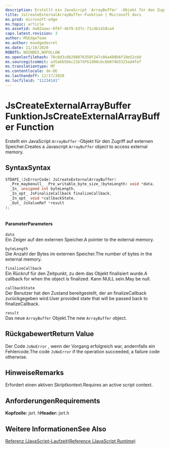 ```yaml
---
description: Erstellt ein JavaScript `ArrayBuffer` -Objekt für den Zugriff auf externen Speicher.
title: JsCreateExternalArrayBuffer-Funktion | Microsoft docs
ms.prod: microsoft-edge
ms.topic: article
ms.assetid: 4a02aaec-0f67-4bf9-b37c-71cdb1410ca4
caps.latest.revision: 3
author: MSEdgeTeam
ms.author: msedgedevrel
ms.date: 11/19/2020
ROBOTS: NOINDEX,NOFOLLOW
ms.openlocfilehash: 78c0d3c8b298876358f247c86a488b6f10e52c6d
ms.sourcegitcommit: a35a6b5bbc21b7df61d08cbc6b074b5325ad4fef
ms.translationtype: MT
ms.contentlocale: de-DE
ms.lasthandoff: 12/17/2020
ms.locfileid: "11234141"
---
```

# <span data-ttu-id="7f0db-103">JsCreateExternalArrayBuffer Funktion</span><span class="sxs-lookup"><span data-stu-id="7f0db-103">JsCreateExternalArrayBuffer Function</span></span>

<span data-ttu-id="7f0db-104">Erstellt ein JavaScript `ArrayBuffer` -Objekt für den Zugriff auf externen Speicher.</span><span class="sxs-lookup"><span data-stu-id="7f0db-104">Creates a Javascript `ArrayBuffer` object to access external memory.</span></span>
  
## <span data-ttu-id="7f0db-105">Syntax</span><span class="sxs-lookup"><span data-stu-id="7f0db-105">Syntax</span></span>  
  
```cpp  
STDAPI_(JsErrorCode) JsCreateExternalArrayBuffer(  
  _Pre_maybenull_ _Pre_writable_byte_size_(byteLength) void *data,  
  _In_ unsigned int byteLength,  
  _In_opt_ JsFinalizeCallback finalizeCallback,  
  _In_opt_ void *callbackState,  
  _Out_ JsValueRef *result  
);  
  
```  
  
#### <span data-ttu-id="7f0db-106">Parameter</span><span class="sxs-lookup"><span data-stu-id="7f0db-106">Parameters</span></span>  
 `data`  
 <span data-ttu-id="7f0db-107">Ein Zeiger auf den externen Speicher.</span><span class="sxs-lookup"><span data-stu-id="7f0db-107">A pointer to the external memory.</span></span>  
  
 `byteLength`  
 <span data-ttu-id="7f0db-108">Die Anzahl der Bytes im externen Speicher.</span><span class="sxs-lookup"><span data-stu-id="7f0db-108">The number of bytes in the external memory.</span></span>  
  
 `finalizeCallback`  
 <span data-ttu-id="7f0db-109">Ein Rückruf für den Zeitpunkt, zu dem das Objekt finalisiert wurde.</span><span class="sxs-lookup"><span data-stu-id="7f0db-109">A callback for when the object is finalized.</span></span> <span data-ttu-id="7f0db-110">Kann NULL sein.</span><span class="sxs-lookup"><span data-stu-id="7f0db-110">May be null.</span></span>  
  
 `callbackState`  
 <span data-ttu-id="7f0db-111">Der Benutzer hat den Zustand bereitgestellt, der an finalizeCallback zurückgegeben wird.</span><span class="sxs-lookup"><span data-stu-id="7f0db-111">User provided state that will be passed back to finalizeCallback.</span></span>  
  
 `result`  
 <span data-ttu-id="7f0db-112">Das neue `ArrayBuffer` Objekt.</span><span class="sxs-lookup"><span data-stu-id="7f0db-112">The new `ArrayBuffer` object.</span></span>  
  
## <span data-ttu-id="7f0db-113">Rückgabewert</span><span class="sxs-lookup"><span data-stu-id="7f0db-113">Return Value</span></span>  
 <span data-ttu-id="7f0db-114">Der Code `JsNoError` , wenn der Vorgang erfolgreich war, andernfalls ein Fehlercode.</span><span class="sxs-lookup"><span data-stu-id="7f0db-114">The code `JsNoError` if the operation succeeded, a failure code otherwise.</span></span>  
  
## <span data-ttu-id="7f0db-115">Hinweise</span><span class="sxs-lookup"><span data-stu-id="7f0db-115">Remarks</span></span>  
 <span data-ttu-id="7f0db-116">Erfordert einen aktiven Skriptkontext.</span><span class="sxs-lookup"><span data-stu-id="7f0db-116">Requires an active script context.</span></span>  
  
## <span data-ttu-id="7f0db-117">Anforderungen</span><span class="sxs-lookup"><span data-stu-id="7f0db-117">Requirements</span></span>  
 <span data-ttu-id="7f0db-118">**Kopfzeile:** jsrt. h</span><span class="sxs-lookup"><span data-stu-id="7f0db-118">**Header:** jsrt.h</span></span>  
  
## <span data-ttu-id="7f0db-119">Weitere Informationen</span><span class="sxs-lookup"><span data-stu-id="7f0db-119">See Also</span></span>  
 [<span data-ttu-id="7f0db-120">Referenz (JavaScript-Laufzeit)</span><span class="sxs-lookup"><span data-stu-id="7f0db-120">Reference (JavaScript Runtime)</span></span>](../chakra-hosting/reference-javascript-runtime.md)
